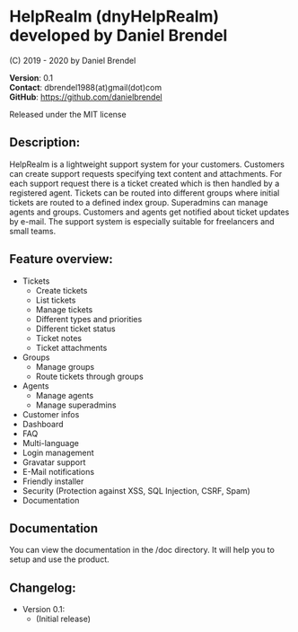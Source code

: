 # HelpRealm (dnyHelpRealm) developed by Daniel Brendel

(C) 2019 - 2020 by Daniel Brendel

**Version**: 0.1\
**Contact**: dbrendel1988(at)gmail(dot)com\
**GitHub**: https://github.com/danielbrendel

Released under the MIT license

## Description:
HelpRealm is a lightweight support system for your customers. Customers can create support requests 
specifying text content and attachments. For each support request there is a ticket created which is then handled 
by a registered agent. Tickets can be routed into different groups where initial tickets are routed to a defined 
index group. Superadmins can manage agents and groups. Customers and agents get notified about ticket updates by e-mail.
The support system is especially suitable for freelancers and small teams.

## Feature overview:
+ Tickets
	- Create tickets
	- List tickets
	- Manage tickets
	- Different types and priorities
	- Different ticket status
	- Ticket notes
	- Ticket attachments
+ Groups
	- Manage groups
	- Route tickets through groups
+ Agents
	- Manage agents
	- Manage superadmins
+ Customer infos
+ Dashboard
+ FAQ
+ Multi-language
+ Login management
+ Gravatar support
+ E-Mail notifications
+ Friendly installer
+ Security (Protection against XSS, SQL Injection, CSRF, Spam)
+ Documentation

## Documentation
You can view the documentation in the /doc directory. It will help you to setup and use the product.

## Changelog:
+ Version 0.1:
	- (Initial release)